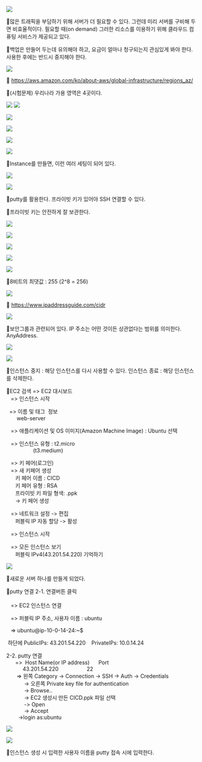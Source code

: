 ![](../image/Pasted%20image%2020240509120414.png)

📌많은 트래픽을 부담하기 위해 서버가 더 필요할 수 있다. 그런데 미리 서버를 구비해 두면 비효율적이다. 필요할 때(on demand) 그러한 리소스를 이용하기 위해 클라우드 컴퓨팅 서비스가 제공되고 있다.

📌백업은 만들어 두는데 유의해야 하고, 요금이 얼마나 청구되는지 관심있게 봐야 한다. 사용한 후에는 반드시 중지해야 한다.

![](../image/Pasted%20image%2020240509120904.png)

📌 https://aws.amazon.com/ko/about-aws/global-infrastructure/regions_az/

📌(시험문제) 우리나라 가용 영역은 4곳이다.

![](../image/Pasted%20image%2020240509121039.png)
![](../image/Pasted%20image%2020240509121359.png)

![](../image/Pasted%20image%2020240509121411.png)

![](../image/Pasted%20image%2020240509121458.png)

![](../image/Pasted%20image%2020240509121711.png)

![](../image/Pasted%20image%2020240509121830.png)

📌Instance를 만들면, 이런 여러 세팅이 되어 있다.

![](../image/Pasted%20image%2020240509121906.png)

![](../image/Pasted%20image%2020240509122124.png)

📌putty를 활용한다. 프라이빗 키가 있어야 SSH 연결할 수 있다.

📌프라이빗 키는 안전하게 잘 보관한다.

![](../image/Pasted%20image%2020240509122502.png)

![](../image/Pasted%20image%2020240509122515.png)

![](../image/Pasted%20image%2020240509122546.png)

![](../image/Pasted%20image%2020240509122707.png)

![](../image/Pasted%20image%2020240509122755.png)

📌8비트의 최댓값 : 255 (2^8 = 256)

![](../image/Pasted%20image%2020240509123049.png)

📌 https://www.ipaddressguide.com/cidr


![](../image/Pasted%20image%2020240509123213.png)

📌보안그룹과 관련되어 있다. IP 주소는 어떤 것이든 상관없다는 범위를 의미한다. AnyAddress.

![](../image/Pasted%20image%2020240509123437.png)

![](../image/Pasted%20image%2020240509123919.png)

📌인스턴스 중지 : 해당 인스턴스를 다시 사용할 수 있다.
인스턴스 종료 : 해당 인스턴스를 삭제한다.

📌EC2 검색 => EC2 대시보드   
   => 인스턴스 시작  
  
  => 이름 및 태그  정보  
       web-server  
  
   => 애플리케이션 및 OS 이미지(Amazon Machine Image) : Ubuntu 선택  
  
   => 인스턴스 유형 : t2.micro  
                  (t3.medium)   
  
   => 키 페어(로그인)   
   => 새 키페어 생성  
      키 페어 이름 : CICD  
      키 페어 유형 : RSA  
      프라이빗 키 파일 형색: .ppk  
      -> 키 페어 생성  
  
   => 네트워크 설정 -> 편집  
      퍼블릭 IP 자동 할당 -> 활성  
  
   => 인스턴스 시작  
  
   => 모든 인스턴스 보기  
      퍼블릭 IPv4(43.201.54.220) 기억하기


![](../image/Pasted%20image%2020240509124950.png)

📌새로운 서버 하나를 만들게 되었다.

📌putty 연결
2-1. 연결버튼 클릭   
      
   => EC2 인스턴스 연결  
  
   => 퍼블릭 IP 주소, 사용자 이름 : ubuntu  
  
   => ubuntu@ip-10-0-14-24:~$  
  
 하단에 PublicIPs: 43.201.54.220    PrivateIPs: 10.0.14.24  
  
  
2-2. putty 연결  
      =>  Host Name(or IP address)      Port  
             43.201.54.220                         22  
       => 왼쪽 Category -> Connection -> SSH -> Auth -> Credentials  
            -> 오른쪽 Private key file for authentication   
            -> Browse..  
            -> EC2 생성시 만든 CICD.ppk 파일 선택  
            -> Open  
            -> Accept  
        ->login as:ubuntu

![](../image/Pasted%20image%2020240509141346.png)

![](../image/Pasted%20image%2020240509141737.png)

📌인스턴스 생성 시 입력한 사용자 이름을 putty 접속 시에 입력한다.